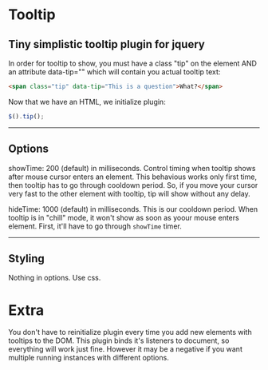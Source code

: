# Tooltip

## Tiny simplistic tooltip plugin for jquery

In order for tooltip to show, you must have a class "tip" on the element AND an attribute data-tip="" 
which will contain you actual tooltip text:

````html
<span class="tip" data-tip="This is a question">What?</span>
````

Now that we have an HTML, we initialize plugin:

````javascript
$().tip();
````
-----

## Options

showTime: 200 (default) in milliseconds. Control timing when tooltip shows after mouse cursor enters an element.
This behavious works only first time, then tooltip has to go through cooldown period. So, if you move your cursor very fast
to the other element with tooltip, tip will show without any delay.

hideTime: 1000 (default) in milliseconds. This is our cooldown period. When tooltip is in "chill" mode, it won't show
as soon as yoour mouse enters element. First, it'll have to go through `showTime` timer.

-----

## Styling

Nothing in options. Use css.

# Extra

You don't have to reinitialize plugin every time you add new elements with tooltips to the DOM.
This plugin binds it's listeners to document, so everything will work just fine. However it may be a negative if you want multiple
running instances with different options.
